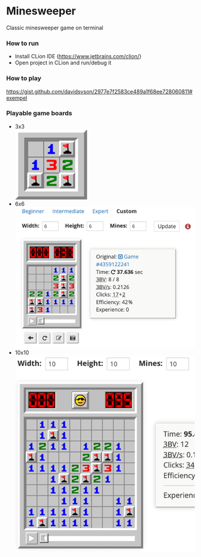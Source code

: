 # Minesweeper

Classic minesweeper game on terminal

### How to run

- Install CLion IDE (https://www.jetbrains.com/clion/)
- Open project in CLion and run/debug it

### How to play

https://gist.github.com/davidsvson/2977e7f2583ce489a1f68ee728060811#exempel

### Playable game boards

* 3x3 <br />
  ![ms3x3.png](docs/ms3x3.png)
* 6x6 <br />
  ![ms6x6.png](docs/ms6x6.png)
* 10x10 <br />
  ![ms10x10.png](docs/ms10x10.png)
